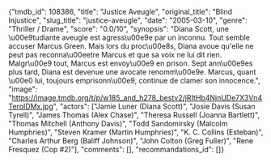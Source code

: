 {"tmdb_id": 108386, "title": "Justice Aveugle", "original_title": "Blind Injustice", "slug_title": "justice-aveugle", "date": "2005-03-10", "genre": "Thriller / Drame", "score": "0.0/10", "synopsis": "Diana Scott, une \u00e9tudiante aveugle est agress\u00e9e par un inconnu. Tout semble accuser Marcus Green. Mais lors du proc\u00e8s, Diana avoue qu'elle ne peut pas reconna\u00eetre Marcus et que sa voix ne lui dit rien. Malgr\u00e9 tout, Marcus est envoy\u00e9 en prison. Sept ann\u00e9es plus tard, Diana est devenue une avocate renomm\u00e9e. Marcus, quant \u00e0 lui, toujours emprisonn\u00e9, continue de clamer son innocence.", "image": "https://image.tmdb.org/t/p/w185_and_h278_bestv2/jRItHb4NjnUDe7X3Vn4TeroIDMx.jpg", "actors": ["Jamie Luner (Diana Scott)", "Josie Davis (Susan Tyrell)", "James Thomas (Alex Chase)", "Theresa Russell (Joanna Bartlett)", "Thomas Mitchell (Anthony Davis)", "Todd Sandomirsky (Malcolm Humphries)", "Steven Kramer (Martin Humphries)", "K. C. Collins (Esteban)", "Charles Arthur Berg (Baliff Johnson)", "John Colton (Greg Fuller)", "Rene Fresquez (Cop #2)"], "comments": [], "recommandations_id": []}